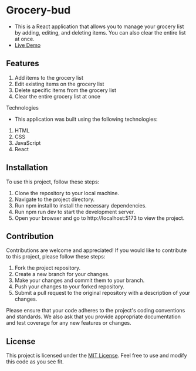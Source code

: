 # Grocery-bud

- This is a React application that allows you to manage your grocery list by adding, editing, and deleting items. You can also clear the entire list at once.
- <a href="https://react-grocerybud-js.netlify.app/">Live Demo</a>

## Features

1. Add items to the grocery list
2. Edit existing items on the grocery list
3. Delete specific items from the grocery list
4. Clear the entire grocery list at once

Technologies

- This application was built using the following technologies:

1. HTML
2. CSS
3. JavaScript
4. React

## Installation

To use this project, follow these steps:
1. Clone the repository to your local machine.
2. Navigate to the project directory.
3. Run npm install to install the necessary dependencies.
5. Run npm run dev to start the development server.
6. Open your browser and go to http://localhost:5173 to view the project.

## Contribution

Contributions are welcome and appreciated! If you would like to contribute to this project, please follow these steps:
1. Fork the project repository.
2. Create a new branch for your changes.
3. Make your changes and commit them to your branch.
4. Push your changes to your forked repository.
5. Submit a pull request to the original repository with a description of your changes.

Please ensure that your code adheres to the project's coding conventions and standards. We also ask that you provide appropriate documentation and test coverage for any new features or changes.

## License
This project is licensed under the <a href="https://opensource.org/license/mit/">MIT License</a>. Feel free to use and modify this code as you see fit.
